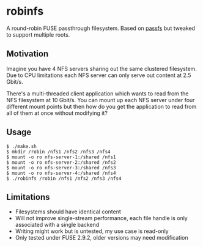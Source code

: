 robinfs
=======

A round-robin FUSE passthrough filesystem.  Based on [passfs](https://github.com/jrk/passfs)
but tweaked to support multiple roots.

Motivation
----------

Imagine you have 4 NFS servers sharing out the same clustered filesystem.  Due
to CPU limitations each NFS server can only serve out content at 2.5 Gbit/s.

There's a multi-threaded client application which wants to read from the NFS
filesystem at 10 Gbit/s.  You can mount up each NFS server under four different
mount points but then how do you get the application to read from all of them
at once without modifying it?

Usage
-----

    $ ./make.sh
    $ mkdir /robin /nfs1 /nfs2 /nfs3 /nfs4
    $ mount -o ro nfs-server-1:/shared /nfs1
    $ mount -o ro nfs-server-2:/shared /nfs2
    $ mount -o ro nfs-server-3:/shared /nfs3
    $ mount -o ro nfs-server-4:/shared /nfs4
    $ ./robinfs /robin /nfs1 /nfs2 /nfs3 /nfs4

Limitations
-----------

* Filesystems should have identical content
* Will not improve single-stream performance, each file handle is only associated with a single backend
* Writing might work but is untested, my use case is read-only
* Only tested under FUSE 2.9.2, older versions may need modification
